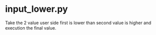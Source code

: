 # input_lower.py
Take the 2 value user side 
first is lower than second value is higher
and execution the final value.
